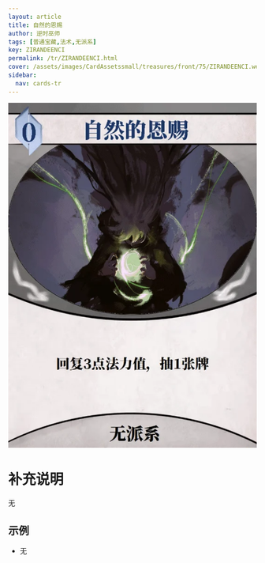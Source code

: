 ```yaml
---
layout: article
title: 自然的恩赐
author: 逆时巫师
tags: [普通宝藏,法术,无派系]
key: ZIRANDEENCI
permalink: /tr/ZIRANDEENCI.html
cover: /assets/images/CardAssetssmall/treasures/front/75/ZIRANDEENCI.webp
sidebar:
  nav: cards-tr
---
```

![](/assets/images/CardAssets/treasures/front/75/ZIRANDEENCI.webp)

# 补充说明

无

## 示例

* 无